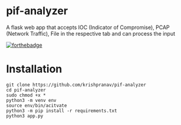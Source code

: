 # pif-analyzer
A flask web app that accepts IOC (Indicator of Compromise), PCAP (Network Traffic), File in the respective tab and can process the input

[![forthebadge](https://forthebadge.com/images/badges/made-with-python.svg)](https://forthebadge.com)

# Installation
```
git clone https://github.com/krishpranav/pif-analyzer
cd pif-analyzer
sudo chmod +x *
python3 -m venv env
source env/bin/acitvate
python3 -m pip install -r requirements.txt
python3 app.py
```
